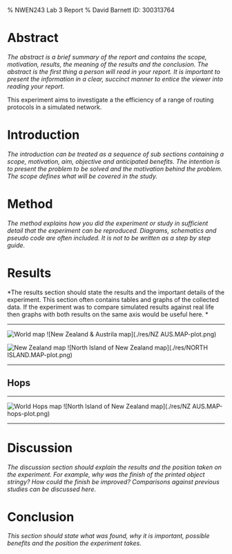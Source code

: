 % NWEN243 Lab 3 Report
% David Barnett ID: 300313764

# Abstract

*The abstract is a brief summary of the report and contains the scope, motivation, results, the meaning of the results and the conclusion. The abstract is the first thing a person will read in your report. It is important to present the information in a clear, succinct manner to entice the viewer into reading your report.*

This experiment aims to investigate a the efficiency of a range of routing protocols in a simulated network.

# Introduction

*The introduction can be treated as a sequence of sub sections containing a scope, motivation, aim, objective and anticipated benefits. The intention is to present the problem to be solved and the motivation behind the problem. The scope defines what will be covered in the study.*

# Method

*The method explains how you did the experiment or study in sufficient detail that the experiment can be reproduced. Diagrams, schematics and pseudo code are often included. It is not to be written as a step by step guide.*

# Results

*The results section should state the results and the important details of the experiment. This section often contains tables and graphs of the collected data. If the experiment was to compare simulated results against real life then graphs with both results on the same axis would be useful here. *


----------------------------------                 --------------------------------------------
![World map](./res/WORLD.MAP-plot.png)             ![New Zealand & Austrila map](./res/NZ AUS.MAP-plot.png)

![New Zealand map](./res/NEWZEALAND.MAP-plot.png)  ![North Island of New Zealand map](./res/NORTH ISLAND.MAP-plot.png)
----------------------------------                 --------------------------------------------


## Hops

--------------------------------------------       --------------------------------------------
![World Hops map](./res/WORLD.MAP-hops-plot.png)   ![North Island of New Zealand map](./res/NZ AUS.MAP-hops-plot.png)

--------------------------------------------       --------------------------------------------

# Discussion

*The discussion section should explain the results and the position taken on the experiment. For example, why was the finish of the printed object stringy? How could the finish be improved? Comparisons against previous studies can be discussed here*.

# Conclusion

*This section should state what was found, why it is important, possible benefits and the position the experiment takes.*
